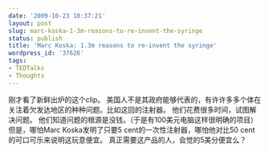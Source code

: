 ```yaml
---
date: '2009-10-23 10:37:21'
layout: post
slug: marc-koska-1-3m-reasons-to-re-invent-the-syringe
status: publish
title: 'Marc Koska: 1.3m reasons to re-invent the syringe'
wordpress_id: '37626'
tags:
- TEDTalks
- Thoughts
---
```


刚才看了新鲜出炉的这个clip。
美国人不是其政府能够代表的，有许许多多个体在关注着欠发达地区的种种问题。比如这回的注射器。
他们花费很多时间，试图解决问题。
他们知道问题的根源是没钱。（于是有100美元电脑这样很明确的项目）
但是，哪怕Marc Koska发明了只要5 cent的一次性注射器，哪怕他对比50 cent的可口可乐来说明这玩意便宜。
真正需要这产品的人，会觉的5美分便宜么？
